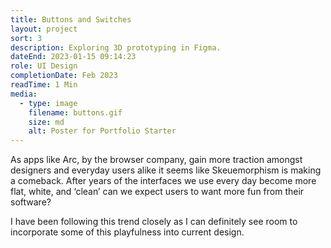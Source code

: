 ```yaml
---
title: Buttons and Switches
layout: project
sort: 3
description: Exploring 3D prototyping in Figma.
dateEnd: 2023-01-15 09:14:23
role: UI Design
completionDate: Feb 2023
readTime: 1 Min
media:
  - type: image
    filename: buttons.gif
    size: md
    alt: Poster for Portfolio Starter
---
```


As apps like Arc, by the browser company, gain more traction amongst designers and everyday users alike it seems like Skeuemorphism is making a comeback. After years of the interfaces we use every day become more flat, white, and ‘clean’ can we expect users to want more fun from their software?

I have been following this trend closely as I can definitely see room to incorporate some of this playfulness into current design.